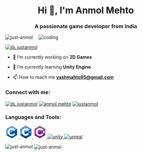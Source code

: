 <h1 align="center">Hi 👋, I'm Anmol Mehto</h1>
<h3 align="center">A passionate game developer from India</h3>

<img align="right" alt="coding" width="400" src="https://user-images.githubusercontent.com/55389276/140866485-8fb1c876-9a8f-4d6a-98dc-08c4981eaf70.gif">

<p align="left"> <img src="https://komarev.com/ghpvc/?username=just-anmol&label=Profile%20views&color=0e75b6&style=flat" alt="just-anmol" /> </p>

<p align="left"> <a href="https://twitter.com/@_justanmol" target="blank"><img src="https://img.shields.io/twitter/follow/@_justanmol?logo=twitter&style=for-the-badge" alt="@_justanmol" /></a> </p>

- 🔭 I’m currently working on **2D Games**

- 🌱 I’m currently learning **Unity Engine**

- 📫 How to reach me **yashmahto95@gmail.com**

<h3 align="left">Connect with me:</h3>
<p align="left">
<a href="https://twitter.com/@_justanmol" target="blank"><img align="center" src="https://raw.githubusercontent.com/rahuldkjain/github-profile-readme-generator/master/src/images/icons/Social/twitter.svg" alt="@_justanmol" height="30" width="40" /></a>
<a href="https://linkedin.com/in/anmol mehto" target="blank"><img align="center" src="https://raw.githubusercontent.com/rahuldkjain/github-profile-readme-generator/master/src/images/icons/Social/linked-in-alt.svg" alt="anmol mehto" height="30" width="40" /></a>
<a href="https://stackoverflow.com/users/justanmol" target="blank"><img align="center" src="https://raw.githubusercontent.com/rahuldkjain/github-profile-readme-generator/master/src/images/icons/Social/stack-overflow.svg" alt="justanmol" height="30" width="40" /></a>
</p>

<h3 align="left">Languages and Tools:</h3>
<p align="left"> <a href="https://www.cprogramming.com/" target="_blank" rel="noreferrer"> <img src="https://raw.githubusercontent.com/devicons/devicon/master/icons/c/c-original.svg" alt="c" width="40" height="40"/> </a> <a href="https://www.w3schools.com/cpp/" target="_blank" rel="noreferrer"> <img src="https://raw.githubusercontent.com/devicons/devicon/master/icons/cplusplus/cplusplus-original.svg" alt="cplusplus" width="40" height="40"/> </a> <a href="https://www.w3schools.com/cs/" target="_blank" rel="noreferrer"> <img src="https://raw.githubusercontent.com/devicons/devicon/master/icons/csharp/csharp-original.svg" alt="csharp" width="40" height="40"/> </a> <a href="https://unity.com/" target="_blank" rel="noreferrer"> <img src="https://www.vectorlogo.zone/logos/unity3d/unity3d-icon.svg" alt="unity" width="40" height="40"/> </a> <a href="https://unrealengine.com/" target="_blank" rel="noreferrer"> <img src="https://raw.githubusercontent.com/kenangundogan/fontisto/036b7eca71aab1bef8e6a0518f7329f13ed62f6b/icons/svg/brand/unreal-engine.svg" alt="unreal" width="40" height="40"/> </a> </p>

<p><img align="left" src="https://github-readme-stats.vercel.app/api/top-langs?username=just-anmol&show_icons=true&locale=en&layout=compact" alt="just-anmol" /></p>

<p>&nbsp;<img align="center" src="https://github-readme-stats.vercel.app/api?username=just-anmol&show_icons=true&locale=en" alt="just-anmol" /></p>
